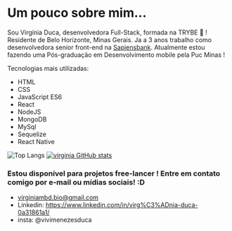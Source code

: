 

# Um pouco sobre mim...
 Sou Virgínia Duca, desenvolvedora Full-Stack, formada na TRYBE  👋 ! Residente de Belo Horizonte, Minas Gerais.
 Ja a 3 anos trabalho como desenvolvedora senior front-end na [Sapiensbank](www.sapiensbank.com.br). Atualmente estou fazendo uma Pós-graduação em Desenvolvimento mobile pela Puc Minas !

Tecnologias mais utilizadas:

- HTML
- CSS
- JavaScript ES6
- React
- NodeJS
- MongoDB
- MySql
- Sequelize
- React Native
 
![Top Langs](https://github-readme-stats.vercel.app/api/top-langs/?username=virginia-duca&langs_count=8&layout=compact) [![virginia GitHub stats](https://github-readme-stats.vercel.app/api?username=virginia-duca)](https://github.com/virginia-duca/github-readme-stats)
 
### Estou disponível para projetos free-lancer ! Entre em contato comigo por e-mail ou mídias sociais! :D

- virginiambd.bio@gmail.com
- Linkedin: https://www.linkedin.com/in/virg%C3%ADnia-duca-0a31861a1/
- insta: @vivimenezesduca

